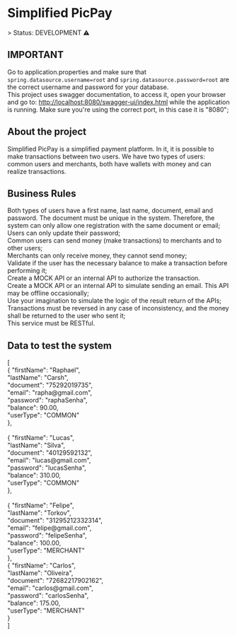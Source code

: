 ﻿<h1>Simplified PicPay</h1>
> Status: DEVELOPMENT ⚠️


<h2>IMPORTANT</h2>
<p>
Go to application.properties and make sure that <code>spring.datasource.username=root</code> and
<code>spring.datasource.password=root</code> are the correct username and password for your database.<br>
This project uses swagger documentation, to access it, open your browser and go
to: <a href="http://localhost:8080/swagger-ui/index.html">http://localhost:8080/swagger-ui/index.html</a> while the application is running. Make sure you're using the correct
port, in this case it is "8080";
</p>

<h2>About the project</h2>
<p>
Simplified PicPay is a simplified payment platform. In it, it is possible to make transactions between two users.
We have two types of users: common users and merchants, both have wallets with money and can realize transactions.
</p>


<h2>Business Rules</h2>
<p>
Both types of users have a first name, last name, document, email and password. The document must be unique 
in the system. Therefore, the system can only allow one registration with the same document or email;<br>
Users can only update their password;<br>
Common users can send money (make transactions) to merchants and to other users;<br>
Merchants can only receive money, they cannot send money;<br>
Validate if the user has the necessary balance to make a transaction before performing it;<br>
Create a MOCK API or an internal API to authorize the transaction.<br>
Create a MOCK API or an internal API to simulate sending an email. This API may be offline occasionally;<br>
Use your imagination to simulate the logic of the result return of the APIs;<br>
Transactions must be reversed in any case of inconsistency, and the money shall be returned to the user who sent it;<br>
This service must be RESTful.
</p>


<h2>Data to test the system</h2>
<p>
[<br>
    {
        "firstName": "Raphael",<br>
        "lastName": "Carsh",<br>
        "document": "75292019735",<br>
        "email": "rapha@gmail.com",<br>
        "password": "raphaSenha",<br>
        "balance": 90.00,<br>
        "userType": "COMMON"<br>
    },<br><br>
    {
        "firstName": "Lucas",<br>
        "lastName": "Silva",<br>
        "document": "40129592132",<br>
        "email": "lucas@gmail.com",<br>
        "password": "lucasSenha",<br>
        "balance": 310.00,<br>
        "userType": "COMMON"<br>
    },<br><br>
    {
        "firstName": "Felipe",<br>
        "lastName": "Torkov",<br>
        "document": "31295212332314",<br>
        "email": "felipe@gmail.com",<br>
        "password": "felipeSenha",<br>
        "balance": 100.00,<br>
        "userType": "MERCHANT"<br>
    },<br>
    {
        "firstName": "Carlos",<br>
        "lastName": "Oliveira",<br>
        "document": "72682217902162",<br>
        "email": "carlos@gmail.com",<br>
        "password": "carlosSenha",<br>
        "balance": 175.00,<br>
        "userType": "MERCHANT"<br>
    }<br>
]
</p>
